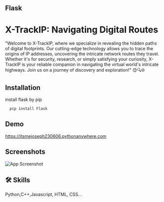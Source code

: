 ## Flask
# X-TrackIP: Navigating Digital Routes
"Welcome to X-TrackIP, where we specialize in revealing the hidden paths of digital footprints. Our cutting-edge technology allows you to trace the origins of IP addresses, uncovering the intricate network routes they travel. Whether it's for security, research, or simply satisfying your curiosity, X-TrackIP is your reliable companion in navigating the virtual world's intricate highways. Join us on a journey of discovery and exploration!" 😊🔍🌐
## Installation

install flask by pip

```bash
  pip install Flask
```
## Demo

https://itsmejoseph230606.pythonanywhere.com
## Screenshots

![App Screenshot](https://firebasestorage.googleapis.com/v0/b/school-bcecd.appspot.com/o/Weather%2FScreenshot_2023-08-28-17-04-02-812_com.android.chrome.jpg?alt=media&token=62e1ded1-f03c-4b03-8be1-f41b18667099)

## 🛠 Skills
Python,C++,Javascript, HTML, CSS...
